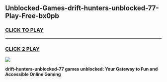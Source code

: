 
## Unblocked-Games-drift-hunters-unblocked-77-Play-Free-bx0pb
<h3>
<a href="https://premium76.site?title=drift-hunters-unblocked-77&ref=21A">CLICK TO PLAY</a></h3>
<hr>

<h3>
<a href="https://premium76.site?title=drift-hunters-unblocked-77&ref=21A">CLICK 2 PLAY</a>
  
</h3>

<a href="https://premium76.site?title=drift-hunters-unblocked-77&ref=21A"><img src="https://clearcache.store/games.png"></a>


**drift-hunters-unblocked-77 games unblocked: Your Gateway to Fun and Accessible Online Gaming**
